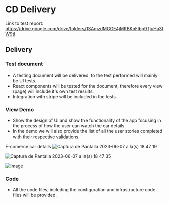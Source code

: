 # CD Delivery

Link to test report: https://drive.google.com/drive/folders/1SAmzdMGOE4jMKBKnFlbp9TjuHa3fW9tI

## Delivery

### Test document

- A testing document will be delivered, to the test performed will mainly be UI tests.
- React components will be tested for the document, therefore every view (page) will include it's own test results.
- Integration with stripe will be included in the tests.

### View Demo

- Show the design of UI and show the functionality of the app focusing in the process of how the user can watch the car details.
- In the demo we will also provide the list of all the user stories completed with their respective validations.

E-comerce car details
![Captura de Pantalla 2023-06-07 a la(s) 18 47 19](https://github.com/IvanDLar/MOVU-Docs/assets/78172208/9aedb1bb-8d1f-4062-a93f-b6df7669dd3d)

![Captura de Pantalla 2023-06-07 a la(s) 18 47 35](https://github.com/IvanDLar/MOVU-Docs/assets/78172208/00d0999e-4681-419e-901f-52f47b77372c)

![image](https://github.com/IvanDLar/MOVU-Docs/assets/110345846/5dd76a51-8828-4d9b-b64b-bbb0d2ad9b36)


### Code

- All the code files, including the configuration and infrastructure code files will be provided.

